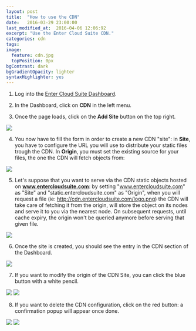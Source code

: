 ```yaml
---
layout: post
title:  "How to use the CDN"
date:   2016-03-29 23:00:00
last_modified_at:  2016-04-06 12:06:92
excerpt: "Use the Enter Cloud Suite CDN."
categories: cdn
tags:
image:
  feature: cdn.jpg
  topPosition: 0px
bgContrast: dark
bgGradientOpacity: lighter
syntaxHighlighter: yes
---
```

1. Log into the <a href="https://dashboard.entercloudsuite.com" target="_blank">Enter Cloud Suite Dashboard</a>.

2. In the Dashboard, click on **CDN** in the left menu.

3. Once the page loads, click on the **Add Site** button on the top right.
<img class="responsive-guide-img" src="{{ site.baseurl_posts_img }}ecs-cdn-01.png">

4. You now have to fill the form in order to create a new CDN "site": in **Site**, you have to configure the URL you will use to distribute your static files trough the CDN. In **Origin**, you must set the existing source for your files, the one the CDN will fetch objects from:
<img class="responsive-guide-img" src="{{ site.baseurl_posts_img }}ecs-cdn-02.png">

5. Let's suppose that you want to serve via the CDN static objects hosted on **www.entercloudsuite.com**: by setting "www.entercloudsuite.com" as "Site" and "static.entercloudsuite.com" as "Origin", when you will request a file (ie: http://cdn.entercloudsuite.com/logo.png) the CDN will take care of fetching it from the origin, will store the object on its nodes and serve it to you via the nearest node. On subsequent requests, until cache expiry, the origin won't be queried anymore before serving that given file.
<img class="responsive-guide-img" src="{{ site.baseurl_posts_img }}ecs-cdn-03.png">

6. Once the site is created, you should see the entry in the CDN section of the Dashboard.
<img class="responsive-guide-img" src="{{ site.baseurl_posts_img }}ecs-cdn-04.png">

7. If you want to modify the origin of the CDN Site, you can click the blue button with a white pencil.
<img class="responsive-guide-img" src="{{ site.baseurl_posts_img }}ecs-cdn-05.png">
<img class="responsive-guide-img" src="{{ site.baseurl_posts_img }}ecs-cdn-06.png">

8. If you want to delete the CDN configuration, click on the red button: a confirmation popup will appear once done.
<img class="responsive-guide-img" src="{{ site.baseurl_posts_img }}ecs-cdn-07.png">
<img class="responsive-guide-img" src="{{ site.baseurl_posts_img }}ecs-cdn-08.png">